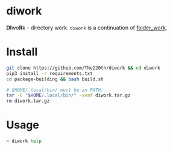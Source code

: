 # diwork

**DI**wo**R**k - directory work. `diwork` is a continuation of [folder_work](https://github.com/The220th/folder_work).

# Install

``` bash
git clone https://github.com/The220th/diwork && cd diwork
pip3 install -r requirements.txt
cd package-building && bash build.sh

# $HOME/.local/bin/ must be in PATH.
tar -C "$HOME/.local/bin/" -xvaf diwork.tar.gz
rm diwork.tar.gz
```

# Usage

``` bash
> diwork help
```
